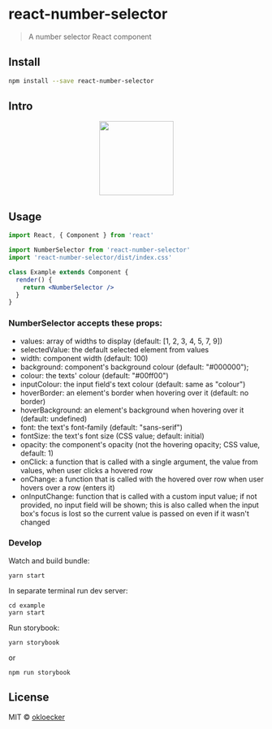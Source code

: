 # react-number-selector

> A number selector React component

## Install

```bash
npm install --save react-number-selector
```

## Intro

<p align="center">
  <img width="146" src="media/demo.png">
</p>

## Usage

```jsx
import React, { Component } from 'react'

import NumberSelector from 'react-number-selector'
import 'react-number-selector/dist/index.css'

class Example extends Component {
  render() {
    return <NumberSelector />
  }
}
```

### NumberSelector accepts these props:
 * values: array of widths to display (default: [1, 2, 3, 4, 5, 7, 9])
 * selectedValue: the default selected element from values
 * width: component width (default: 100)
 * background: component's background colour (default: "#000000");
 * colour: the texts' colour (default: "#00ff00")
 * inputColour: the input field's text colour (default: same as "colour")
 * hoverBorder: an element's border when hovering over it (default: no border)
 * hoverBackground: an element's background when hovering over it (default: undefined)
 * font: the text's font-family (default: "sans-serif")
 * fontSize: the text's font size (CSS value; default: initial)
 * opacity: the component's opacity (not the hovering opacity; CSS value, default: 1)
 * onClick: a function that is called with a single argument, the value from values, when user clicks a hovered row
 * onChange: a function that is called with the hovered over row when user hovers over a row (enters it)
 * onInputChange: function that is called with a custom input value; if not provided, no input field will be shown;
   this is also called when the input box's focus is lost so the current value is passed on even if it wasn't changed

### Develop

Watch and build bundle:
```
yarn start
```

In separate terminal run dev server:
```
cd example
yarn start
```

Run storybook:
```
yarn storybook
```
or 
```
npm run storybook
```

## License

MIT © [okloecker](https://github.com/okloecker)
